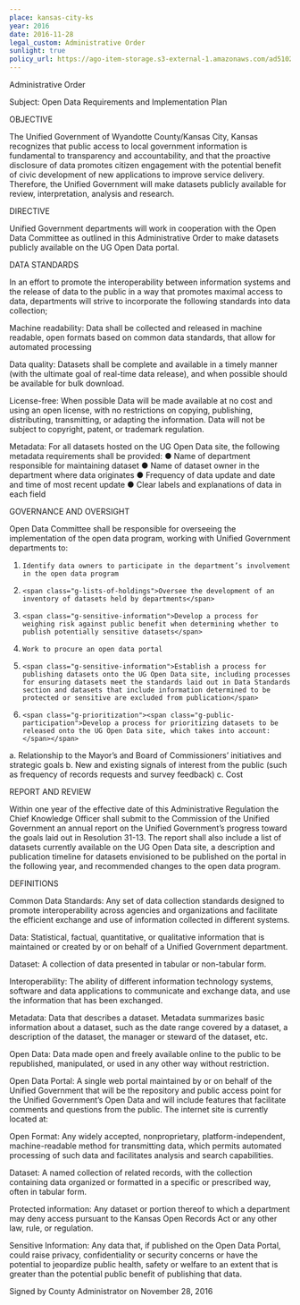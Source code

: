 ```yaml
---
place: kansas-city-ks
year: 2016
date: 2016-11-28
legal_custom: Administrative Order
sunlight: true
policy_url: https://ago-item-storage.s3-external-1.amazonaws.com/ad51020991e34ce5bc5dd1b02d68a088/Open_Data_Admin_Policy.pdf?X-Amz-Security-Token=FQoDYXdzEPP%2F%2F%2F%2F%2F%2F%2F%2F%2F%2FwEaDLIo0KmDvccc54eZ9CKcA5thjQ7330ZI5eR0FTIBylN7%2FW6DtFCT%2FIr9d%2B2A804CdP%2FeAQp02nRxLvB8eTXmJUj4wUIPYOmhucp91pQpM7QBY%2F06MmMSZwcIsGPQqmKVGTyh4BYhPY0vqBqpCfpGh3%2FJwzRMoDPgohlXjoON69mirJp32CkzCmgzRv9Y5qoYxloERYEqStVon8ysadNB9R6J5m2r8o90bsBstZV35zvAR8jof7Ux2qvgqsOK8iYmYkCXdEWVWMF2qFBzR2k9Skd1B4nLRcl2S4tm0mOK8gkwC7xUklvmK4AYNqIDMM84dlkLHgcUrb9K%2Byw9NBno9uXCu%2FwY0KYjtDRfTfmkTkAQl0%2BsUF66BoJFQeOf5t1YClgY9D2nuebOU0%2BJKuocNmi12u5h6WhJFRFiIEQnu%2B23yQ%2FOfYrBQYOLZCrnyKUbQZMaG6wL2vgjvHdss5qtDuhh3G6wAsxKTHSM49y7uNtTQhOAzwp9b3Sfs2vO%2FbQAMr%2FvEs6eeLgvLtXL4ysLaYIE06LJzEiQsHKlLaXNS2yt7Xwztoh18sKNjXco1dbQwgU%3D&X-Amz-Algorithm=AWS4-HMAC-SHA256&X-Amz-Date=20161216T183808Z&X-Amz-SignedHeaders=host&X-Amz-Expires=300&X-Amz-Credential=ASIAIEUBQN7RMIQ5L7RA%2F20161216%2Fus-east-1%2Fs3%2Faws4_request&X-Amz-Signature=99028cb38cdb933cda4f6d06be01be78db7560f0f5f852a95eeb0f2f2504e14e
---
```


Administrative Order

Subject: Open Data Requirements and Implementation Plan

OBJECTIVE

<span class="g-proactive-release">The Unified Government of Wyandotte County/Kansas City, Kansas recognizes that public access to local government information is fundamental to transparency and accountability, and that the proactive disclosure of data promotes citizen engagement with the potential benefit of civic development of new applications to improve service delivery. Therefore, the Unified Government will make datasets publicly available for review, interpretation, analysis and research.</span>


DIRECTIVE

<span class="g-data-portals-and-websites">Unified Government departments will work in cooperation with the Open Data Committee as outlined in this Administrative Order to make datasets publicly available on the UG Open Data portal.</span>

DATA STANDARDS

<span class="g-build-on-precedent"><span class="g-open-access">In an effort to promote the interoperability between information systems and the release of data to the public in a way that promotes maximal access to data, departments will strive to incorporate the following standards into data collection;</span></span>

<span class="g-open-formats"><span class="g-thoughtful-formats">Machine readability: Data shall be collected and released in machine readable, open formats based on common data standards, that allow for automated processing</span></span>

<span class="g-open-formats"><span class="g-thoughtful-formats"><span class="g-bulk-data"><span class="g-real-time-updates"><span class="g-data-quality">Data quality: Datasets shall be complete and available in a timely manner (with the ultimate goal of real-time data release), and when possible should be available for bulk download.</span></span></span></span></span>

<span class="g-license-free">License-free: When possible Data will be made available at no cost and using an open license, with no restrictions on copying, publishing, distributing, transmitting, or adapting the information. Data will not be subject to copyright, patent, or trademark regulation.</span>

<span class="g-metadata">Metadata: For all datasets hosted on the UG Open Data site, the following metadata requirements shall be provided:</span>
●      <span class="g-metadata">Name of department responsible for maintaining dataset</span>
●      <span class="g-metadata">Name of dataset owner in the department where data originates</span>
●      <span class="g-metadata">Frequency of data update and date and time of most recent update</span>
●      <span class="g-metadata">Clear labels and explanations of data in each field</span>




GOVERNANCE AND OVERSIGHT

<span class="g-oversight-authority"><span class="g-binding-regulations">Open Data Committee shall be responsible for overseeing the implementation of the open data program, working with Unified Government departments to:</span></span>

1.     Identify data owners to participate in the department’s involvement in the open data program
2.     <span class="g-lists-of-holdings">Oversee the development of an inventory of datasets held by departments</span>
3.     <span class="g-sensitive-information">Develop a process for weighing risk against public benefit when determining whether to publish potentially sensitive datasets</span>
4.     Work to procure an open data portal
5.     <span class="g-sensitive-information">Establish a process for publishing datasets onto the UG Open Data site, including processes for ensuring datasets meet the standards laid out in Data Standards section and datasets that include information determined to be protected or sensitive are excluded from publication</span>
6.     <span class="g-prioritization"><span class="g-public-participation">Develop a process for prioritizing datasets to be released onto the UG Open Data site, which takes into account:</span></span>
a.     <span class="g-public-participation">Relationship to the Mayor’s and Board of Commissioners’ initiatives and strategic goals</span>
b.     <span class="g-public-participation">New and existing signals of interest from the public (such as frequency of records requests and survey feedback)</span>
c.     Cost

REPORT AND REVIEW

<span class="g-goals-and-values"><span class="g-future-review">Within one year of the effective date of this Administrative Regulation </span><span class="g-oversight-authority"><span class="g-future-review">the Chief Knowledge Officer shall submit to the Commission of the Unified Government an annual report on the Unified Government’s progress toward the goals laid out in Resolution 31-13.</span></span> The report shall also include a list of datasets currently available on the UG Open Data site, a description and publication timeline for datasets envisioned to be published on the portal in the following year, and recommended changes to the open data program.</span>

DEFINITIONS

Common Data Standards: Any set of data collection standards designed to promote interoperability across agencies and organizations and facilitate the efficient exchange and use of information collected in different systems.

<span class="def-data">Data: Statistical, factual, quantitative, or qualitative information that is maintained or created by or on behalf of a Unified Government department.</span>

Dataset: A collection of data presented in tabular or non-tabular form.

Interoperability: The ability of different information technology systems, software and data applications to communicate and exchange data, and use the information that has been exchanged.

Metadata: Data that describes a dataset. Metadata summarizes basic information about a dataset, such as the date range covered by a dataset, a description of the dataset, the manager or steward of the dataset, etc.

<span class="def-open">Open Data: Data made open and freely available online to the public to be republished, manipulated, or used in any other way without restriction.</span>

Open Data Portal: A single web portal maintained by or on behalf of the Unified Government that will be the repository and public access point for the Unified Government’s Open Data and will include features that facilitate comments and questions from the public. The internet site is currently located at:

Open Format: Any widely accepted, nonproprietary, platform-independent, machine-readable method for transmitting data, which permits automated processing of such data and facilitates analysis and search capabilities.

Dataset: A named collection of related records, with the collection containing data organized or formatted in a specific or prescribed way, often in tabular form.

Protected information: Any dataset or portion thereof to which a department may deny access pursuant to the Kansas Open Records Act or any other law, rule, or regulation.

Sensitive Information: Any data that, if published on the Open Data Portal, could raise privacy, confidentiality or security concerns or have the potential to jeopardize public health, safety or welfare to an extent that is greater than the potential public benefit of publishing that data.

Signed by County Administrator on November 28, 2016
